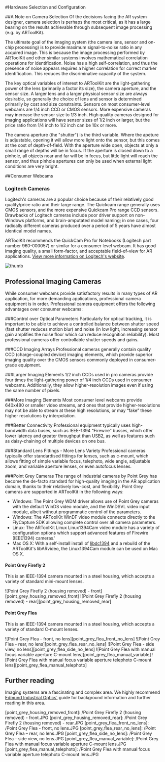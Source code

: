 #Hardware Selection and Configuration

##A Note on Camera Selection
Of the decisions facing the AR system designer, camera selection is perhaps the most critical, as it has a large bearing on the results achievable through subsequent image processing (e.g. by ARToolKit).

The ultimate goal of the imaging system (the camera lens, sensor and on-chip processing) is to provide maximum signal-to-noise ratio in any acquired image. This is because the image processing performed by ARToolKit and other similar systems involves mathematical correlation operations for identification. Noise has a high self-correlation, and thus the presence of noise appears requires a higher correlation for correct marker identification. This reduces the discriminative capacity of the system.

The key optical variables of interest to ARToolKit are the light-gathering power of the lens (primarily a factor its size), the camera aperture, and the sensor size. A larger lens and a larger physical sensor size are always desirable, so generally the choice of lens and sensor is determined primarily by cost and size constraints. Sensors on most consumer-level webcams are 1/4 inch CCD or CMOS sensors. More expensive cameras may increase the sensor size to 1/3 inch. High quality cameras designed for imaging applications will have sensor sizes of 1/2 inch or larger, but the price ratio from 1/4 inch to 1/2 inch can be 10x or more.

The camera aperture (the "shutter") is the third variable. Where the apeture is adjustable, opening it will allow more light onto the sensor, but this comes at the cost of depth-of-field. With the aperture wide open, objects at only a small range of depths will be in focus. If the aperture is closed down to a pinhole, all objects near and far will be in focus, but little light will reach the sensor, and thus pinhole apertures can only be used when external light conditions are very bright.

##Consumer Webcams

### Logitech Cameras
Logitech's cameras are a popular choice because of their relatively good quality/price ratio and their large range. The Quickcam range generally uses CMOS sensors, and the more expensive Quickcam Pro range CCD sensors. Drawbacks of Logitech cameras include poor driver support on non-Windows platforms, and brain-amputated model naming; in one cases, four radically different cameras produced over a period of 5 years have almost identical model names.

ARToolKit recommends the QuickCam Pro for Notebooks (Logitech part number 960-000057) or similar for a consumer level webcam. It has good imaging quality, a small form-factor, and acceptable field-of-view for AR applications. [View more information on Logitech's website][1].

![thumb][logitech_quickcam]

## Professional Imaging Cameras
While consumer webcams provide satisfactory results in many types of AR application, for more demanding applications, professional camera equipment is in order. Professional camera equipment offers the following advantages over consumer webcams:

###Control over Optical Parameters
Particularly for optical tracking, it is important to be able to achieve a controlled balance between shutter speed (fast shutter reduces motion blur) and noise (in low light, increasing sensor gain amplifies the noise floor which can reduce recognition reliability). Most professional cameras offer controllable shutter speeds and gains.

###CCD Imaging Arrays
Professional cameras generally contain quality CCD (charge-coupled device) imaging elements, which provide superior imaging quality over the CMOS sensors commonly deployed in consumer-grade equipment.

###Larger Imaging Elements
1/2 inch CCDs used in pro cameras provide four times the light-gathering power of 1/4 inch CCDs used in consumer webcams. Additionally, they allow higher-resolution images even if using the same number of pixels.

###More Imaging Elements
Most consumer level webcams provide 640x480 or smaller video streams, and ones that provide higher-resolutions may not be able to stream at these high resolutions, or may “fake” these higher resolutions by interpolation.

###Better Connectivity
Professional equipment typically uses high-bandwidth data buses, such as IEEE-1394 “Firewire” busses, which offer lower latency and greater throughput than USB2, as well as features such as daisy-chaining of multiple devices on one bus.

###Standard Lens Fittings - More Lens Variety
Professional cameras typically offer standardised fittings for lenses, such as c-mount, which allows fitting of simple variable focus, telephoto, wide angle, adjustable zoom, and variable aperture lenses, or even autofocus lenses.

###Point Grey Cameras
The range of industrial cameras by Point Grey has become the de-facto standard for high-quality imaging in the AR application domain, thanks to their relatively low-cost, and flexibility. Point Grey cameras are supported in ARToolKit in the following ways:

-   Windows: The Point Grey WDM driver allows use of Point Grey cameras with the default WinDS video module, and the WinDSVL video input module, albeit without programmatic control of the parameters.
-   Windows: The ARToolKit WinDF video module connects directly to the FlyCapture SDK allowing complete control over all camera parameters.
-   Linux: The ARToolKit Linux Linux1394Cam video module has a variety of configuration options which support advanced features of Firewire (IEEE1394) cameras.'
-   Mac OS X: With a self-install install of [libdc1394][2] and a rebuild of the ARToolKit's libARvideo, the Linux1394Cam module can be used on Mac OS X.

#### Point Grey Firefly 2
This is an IEEE-1394 camera mounted in a steel housing, which accepts a variety of standard mini-mount lenses.

![Point Grey Firefly 2 (housing removed) - front][point_grey_housing_removed_front]
![Point Grey Firefly 2 (housing removed) - rear][point_grey_housing_removed_rear]

#### Point Grey Flea
This is an IEEE-1394 camera mounted in a steel housing, which accepts a variety of standard C-mount lenses.

![Point Grey Flea - front, no lens][point_grey_flea_front_no_lens]
![Point Grey Flea - rear, no lens][point_grey_flea_rear_no_lens]
![Point Grey Flea - side view, no lens][point_grey_flea_side_no_lens]
![Point Grey Flea with manual focus variable aperture C-mount lens][point_grey_flea_manual_variable]
![Point Grey Flea with manual focus variable aperture telephoto C-mount lens][point_grey_flea_manual_telephoto]

## Further reading
Imaging systems are a fascinating and complex area. We highly recommend [Edmund Industrial Optics'][3] guide for background information and further reading in this area.

[1]: http://www.logitech.com/index.cfm/notebook_products/webcams/devices/3055&cl=hk,en
[2]: http://damien.douxchamps.net/ieee1394/libdc1394/
[3]: http://www.edmundoptics.com/capabilities/imaging-optics/imaging-resource-guide/

[logitech_quickcam]: /Logitech_QuickCam_Pro_for_Notebooks_(960-000057)_front.png
[point_grey_housing_removed_front]: /Point Grey Firefly 2 (housing removed) - front.JPG
[point_grey_housing_removed_rear]: /Point Grey Firefly 2 (housing removed) - rear.JPG
[point_grey_flea_front_no_lens]: /Point Grey Flea - front, no lens.JPG
[point_grey_flea_rear_no_lens]: /Point Grey Flea – rear, no lens.JPG
[point_grey_flea_side_no_lens]: /Point Grey Flea - side view, no lens.JPG
[point_grey_flea_manual_variable]: /Point Grey Flea with manual focus variable aperture C-mount lens.JPG
[point_grey_flea_manual_telephoto]: /Point Grey Flea with manual focus variable aperture telephoto C-mount lens.JPG